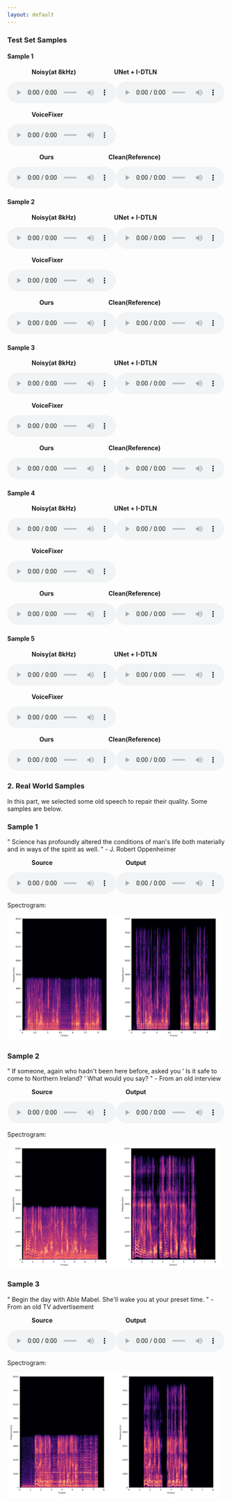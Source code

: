 ```yaml
---
layout: default
---
```


### **Test Set Samples**

#### Sample 1

&emsp;&emsp;&emsp;&emsp;**Noisy(at 8kHz)**&emsp;&emsp;&emsp;&emsp;&emsp;&emsp; **UNet + I-DTLN** 

<audio controls="" style="width: 250px; height: 50px"><source src="data/noisy/1.wav" type="audio/wav"></audio><audio controls="" style="width: 250px; height: 50px"><source src="data/predict/UNet+I-DTLN/1.wav" type="audio/wav"></audio>

&emsp;&emsp;&emsp;&emsp;**VoiceFixer**

<audio controls="" style="width: 250px; height: 50px"><source src="data/predict/VoiceFixer/1.wav" type="audio/wav"></audio>

 &emsp;&emsp;&emsp;&emsp;&emsp;**Ours**&emsp;&emsp;&emsp;&emsp;&emsp;&emsp;&emsp;&emsp;&emsp;**Clean(Reference)**

<audio controls="" style="width: 250px; height: 50px"><source src="data/predict/ours/1.wav" type="audio/wav"></audio><audio controls="" style="width: 250px; height: 50px"><source src="data/clean/1.wav" type="audio/wav"></audio>

#### Sample 2

&emsp;&emsp;&emsp;&emsp;**Noisy(at 8kHz)**&emsp;&emsp;&emsp;&emsp;&emsp;&emsp; **UNet + I-DTLN** 

<audio controls="" style="width: 250px; height: 50px"><source src="data/noisy/2.wav" type="audio/wav"></audio><audio controls="" style="width: 250px; height: 50px"><source src="data/predict/UNet+I-DTLN/2.wav" type="audio/wav"></audio>

&emsp;&emsp;&emsp;&emsp;**VoiceFixer**

<audio controls="" style="width: 250px; height: 50px"><source src="data/predict/VoiceFixer/2.wav" type="audio/wav"></audio>

 &emsp;&emsp;&emsp;&emsp;&emsp;**Ours**&emsp;&emsp;&emsp;&emsp;&emsp;&emsp;&emsp;&emsp;&emsp;**Clean(Reference)**

<audio controls="" style="width: 250px; height: 50px"><source src="data/predict/ours/2.wav" type="audio/wav"></audio><audio controls="" style="width: 250px; height: 50px"><source src="data/clean/2.wav" type="audio/wav"></audio>

#### Sample 3

&emsp;&emsp;&emsp;&emsp;**Noisy(at 8kHz)**&emsp;&emsp;&emsp;&emsp;&emsp;&emsp; **UNet + I-DTLN** 

<audio controls="" style="width: 250px; height: 50px"><source src="data/noisy/3.wav" type="audio/wav"></audio><audio controls="" style="width: 250px; height: 50px"><source src="data/predict/UNet+I-DTLN/3.wav" type="audio/wav"></audio>

&emsp;&emsp;&emsp;&emsp;**VoiceFixer**

<audio controls="" style="width: 250px; height: 50px"><source src="data/predict/VoiceFixer/3.wav" type="audio/wav"></audio>

 &emsp;&emsp;&emsp;&emsp;&emsp;**Ours**&emsp;&emsp;&emsp;&emsp;&emsp;&emsp;&emsp;&emsp;&emsp;**Clean(Reference)**

<audio controls="" style="width: 250px; height: 50px"><source src="data/predict/ours/3.wav" type="audio/wav"></audio><audio controls="" style="width: 250px; height: 50px"><source src="data/clean/3.wav" type="audio/wav"></audio>

#### Sample 4

&emsp;&emsp;&emsp;&emsp;**Noisy(at 8kHz)**&emsp;&emsp;&emsp;&emsp;&emsp;&emsp; **UNet + I-DTLN** 

<audio controls="" style="width: 250px; height: 50px"><source src="data/noisy/4.wav" type="audio/wav"></audio><audio controls="" style="width: 250px; height: 50px"><source src="data/predict/UNet+I-DTLN/4.wav" type="audio/wav"></audio>

&emsp;&emsp;&emsp;&emsp;**VoiceFixer**

<audio controls="" style="width: 250px; height: 50px"><source src="data/predict/VoiceFixer/4.wav" type="audio/wav"></audio>

 &emsp;&emsp;&emsp;&emsp;&emsp;**Ours**&emsp;&emsp;&emsp;&emsp;&emsp;&emsp;&emsp;&emsp;&emsp;**Clean(Reference)**

<audio controls="" style="width: 250px; height: 50px"><source src="data/predict/ours/4.wav" type="audio/wav"></audio><audio controls="" style="width: 250px; height: 50px"><source src="data/clean/4.wav" type="audio/wav"></audio>
#### Sample 5

&emsp;&emsp;&emsp;&emsp;**Noisy(at 8kHz)**&emsp;&emsp;&emsp;&emsp;&emsp;&emsp; **UNet + I-DTLN** 

<audio controls="" style="width: 250px; height: 50px"><source src="data/noisy/5.wav" type="audio/wav"></audio><audio controls="" style="width: 250px; height: 50px"><source src="data/predict/UNet+I-DTLN/5.wav" type="audio/wav"></audio>

&emsp;&emsp;&emsp;&emsp;**VoiceFixer**

<audio controls="" style="width: 250px; height: 50px"><source src="data/predict/VoiceFixer/5.wav" type="audio/wav"></audio>

 &emsp;&emsp;&emsp;&emsp;&emsp;**Ours**&emsp;&emsp;&emsp;&emsp;&emsp;&emsp;&emsp;&emsp;&emsp;**Clean(Reference)**

<audio controls="" style="width: 250px; height: 50px"><source src="data/predict/ours/5.wav" type="audio/wav"></audio><audio controls="" style="width: 250px; height: 50px"><source src="data/clean/5.wav" type="audio/wav"></audio>

### **2. Real World Samples**

In this part, we selected some old speech to repair their quality. Some samples are below.

### Sample 1

" Science has profoundly altered the conditions of man's life both materially and in ways of the spirit as well. " - J. Robert Oppenheimer

&emsp;&emsp;&emsp;&emsp;**Source**&emsp;&emsp;&emsp;&emsp;&emsp;&emsp;&emsp;&emsp;&emsp;&emsp;&emsp;&emsp;**Output**

<audio controls="" style="width: 250px; height: 50px"><source src="data/realworld/1.wav" type="audio/wav"></audio><audio controls="" style="width: 250px; height: 50px"><source src="data/realworld/1_pr.wav" type="audio/wav"></audio>

Spectrogram: 

<img src="img\1.png" alt="real_1_pr" style="zoom: 60%;" />

### Sample 2

" If someone, again who hadn't been here before, asked you ‘ Is it safe to come to Northern Ireland? ’ What would you say? " - From an old interview

&emsp;&emsp;&emsp;&emsp;**Source**&emsp;&emsp;&emsp;&emsp;&emsp;&emsp;&emsp;&emsp;&emsp;&emsp;&emsp;&emsp;**Output**

<audio controls="" style="width: 250px; height: 50px"><source src="data/realworld/2.wav" type="audio/wav"></audio><audio controls="" style="width: 250px; height: 50px"><source src="data/realworld/2_pr.wav" type="audio/wav"></audio>

Spectrogram: 

<img src="img\2.png" alt="real_8" style="zoom: 60%;">

### Sample 3

" Begin the day with Able Mabel. She'll wake you at your preset time. " - From an old TV advertisement

&emsp;&emsp;&emsp;&emsp;**Source**&emsp;&emsp;&emsp;&emsp;&emsp;&emsp;&emsp;&emsp;&emsp;&emsp;&emsp;&emsp;**Output**

<audio controls="" style="width: 250px; height: 50px"><source src="data/realworld/3.wav" type="audio/wav"></audio><audio controls="" style="width: 250px; height: 50px"><source src="data/realworld/3_pr.wav" type="audio/wav"></audio>

Spectrogram:

<img src="img\3.png" alt="real_9" style="zoom: 60%;" />
